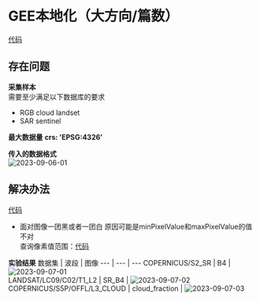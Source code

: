 # GEE本地化（大方向/篇数）
[代码](https://github.com/ZYJ-Group/Tanghy/blob/main/4-weekly_work/2023-09-06/2023-09-06-01.txt)

## 存在问题
**采集样本**  
  需要至少满足以下数据库的要求
- RGB 
cloud landset
- SAR
sentinel

**最大数据量**
**crs: 'EPSG:4326'**

**传入的数据格式**  
![2023-09-06-01](https://github.com/ZYJ-Group/Tanghy/assets/94824386/18b1f86b-3718-47b9-b04f-95bed7bd5b69)  

## 解决办法
[代码](https://github.com/ZYJ-Group/Tanghy/blob/main/4-weekly_work/2023-09-07/2023-09-07-01.txt)
- 面对图像一团黑或者一团白 原因可能是minPixelValue和maxPixelValue的值不对  
  查询像素值范围：[代码](https://github.com/ZYJ-Group/Tanghy/blob/main/4-weekly_work/2023-09-07/2023-09-07-02.txt)

**实验结果**
数据集 | 波段 | 图像
--- | --- | ---
COPERNICUS/S2_SR | B4 | ![2023-09-07-01](https://github.com/ZYJ-Group/Tanghy/assets/94824386/4e6b03af-827d-4082-a8e2-19ca79da9f80)  
LANDSAT/LC09/C02/T1_L2 | SR_B4 | ![2023-09-07-02](https://github.com/ZYJ-Group/Tanghy/assets/94824386/de8317fb-f3c0-434f-9e89-cd8b80bb6009)  
COPERNICUS/S5P/OFFL/L3_CLOUD | cloud_fraction | ![2023-09-07-03](https://github.com/ZYJ-Group/Tanghy/assets/94824386/6950861a-1b27-456a-b03a-630aaf8e0414)  
